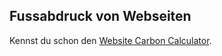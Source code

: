## Fussabdruck von Webseiten

Kennst du schon den [Website Carbon Calculator](https://www.websitecarbon.com/).
